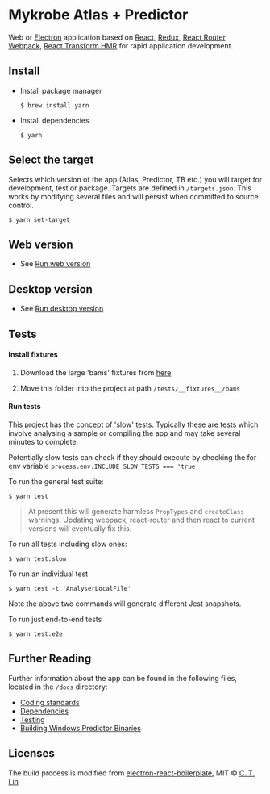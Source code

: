 # Mykrobe Atlas + Predictor

Web or [Electron](http://electron.atom.io/) application based on [React](https://facebook.github.io/react/), [Redux](https://github.com/reactjs/redux), [React Router](https://github.com/reactjs/react-router), [Webpack](http://webpack.github.io/docs/), [React Transform HMR](https://github.com/gaearon/react-transform-hmr) for rapid application development.

## Install

* Install package manager

	```
	$ brew install yarn
	```

* Install dependencies

	```
	$ yarn
	```

## Select the target

Selects which version of the app (Atlas, Predictor, TB etc.) you will target for development, test or package. Targets are defined in `/targets.json`. This works by modifying several files and will persist when committed to source control.

```
$ yarn set-target
```

## Web version

- See [Run web version](docs/web.md)

## Desktop version

- See [Run desktop version](docs/desktop.md)

## Tests

#### Install fixtures

1. Download the large 'bams' fixtures from [here](https://www.dropbox.com/sh/ic5qx6d7vf9j11q/AADOcM0bZt5EfMpwbQ4kRURoa?dl=0)

2. Move this folder into the project at path `/tests/__fixtures__/bams`

#### Run tests

This project has the concept of 'slow' tests. Typically these are tests which involve analysing a sample or compiling the app and may take several minutes to complete.

Potentially slow tests can check if they should execute by checking the for env variable `process.env.INCLUDE_SLOW_TESTS === 'true'`

To run the general test suite:

```
$ yarn test
```

> At present this will generate harmless `PropTypes` and `createClass` warnings. Updating webpack, react-router and then react to current versions will eventually fix this.

To run all tests including slow ones:

```
$ yarn test:slow
```

To run an individual test

```
$ yarn test -t 'AnalyserLocalFile'
```

Note the above two commands will generate different Jest snapshots.

To run just end-to-end tests

```
$ yarn test:e2e
```

## Further Reading

Further information about the app can be found in the following files, located in the `/docs` directory:

- [Coding standards](docs/coding-standards.md)
- [Dependencies](docs/dependencies.md)
- [Testing](docs/testing.md)
- [Building Windows Predictor Binaries](docs/predictor-windows.md)

## Licenses

The build process is modified from [electron-react-boilerplate](https://github.com/chentsulin/electron-react-boilerplate), MIT © [C. T. Lin](https://github.com/chentsulin)
